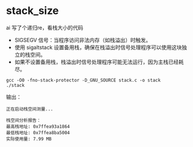 # stack_size
ai 写了个递归re，看栈大小的代码  


- SIGSEGV 信号：当程序访问非法内存（如栈溢出）时触发。
- 使用 sigaltstack 设置备用栈，确保在栈溢出时信号处理程序可以使用这块独立的栈空间。
- 如果不设置备用栈，栈溢出时信号处理程序可能无法运行，因为主栈已经耗尽。

```
gcc -O0 -fno-stack-protector -D_GNU_SOURCE stack.c -o stack
./stack
```

输出：
```
正在启动栈空间测量...

栈空间分析报告：
最高栈地址: 0x7ffea93a1864
最低栈地址: 0x7ffea8ba5004
实际使用量: 7.99 MB
```
